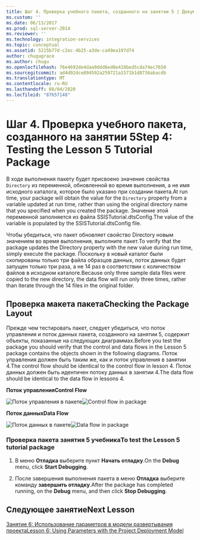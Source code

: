 ```yaml
---
title: Шаг 4. Проверка учебного пакета, созданного на занятии 5 | Документы Майкрософт
ms.custom: ''
ms.date: 06/13/2017
ms.prod: sql-server-2014
ms.reviewer: ''
ms.technology: integration-services
ms.topic: conceptual
ms.assetid: 5215b77d-c2ec-4b25-a3de-ca49ea197d74
author: chugugrace
ms.author: chugu
ms.openlocfilehash: 76e4692de4daa9ddd6ed0e418bed5cda74ec7650
ms.sourcegitcommit: ad4d92dce894592a259721a1571b1d8736abacdb
ms.translationtype: MT
ms.contentlocale: ru-RU
ms.lasthandoff: 08/04/2020
ms.locfileid: "87657148"
---
```

# <a name="step-4-testing-the-lesson-5-tutorial-package"></a><span data-ttu-id="f5ba8-102">Шаг 4. Проверка учебного пакета, созданного на занятии 5</span><span class="sxs-lookup"><span data-stu-id="f5ba8-102">Step 4: Testing the Lesson 5 Tutorial Package</span></span>
  <span data-ttu-id="f5ba8-103">В ходе выполнения пакету будет присвоено значение свойства `Directory` из переменной, обновленной во время выполнения, а не имя исходного каталога, которое было указано при создании пакета.</span><span class="sxs-lookup"><span data-stu-id="f5ba8-103">At run time, your package will obtain the value for the `Directory` property from a variable updated at run time, rather than using the original directory name that you specified when you created the package.</span></span> <span data-ttu-id="f5ba8-104">Значение этой переменной заполняется из файла SSISTutorial.dtsConfig.</span><span class="sxs-lookup"><span data-stu-id="f5ba8-104">The value of the variable is populated by the SSISTutorial.dtsConfig file.</span></span>  
  
 <span data-ttu-id="f5ba8-105">Чтобы убедиться, что пакет обновляет свойство Directory новым значением во время выполнения, выполните пакет.</span><span class="sxs-lookup"><span data-stu-id="f5ba8-105">To verify that the package updates the Directory property with the new value during run time, simply execute the package.</span></span> <span data-ttu-id="f5ba8-106">Поскольку в новый каталог были скопированы только три файла образцов данных, поток данных будет запущен только три раза, а не 14 раз в соответствии с количеством файлов в исходном каталоге.</span><span class="sxs-lookup"><span data-stu-id="f5ba8-106">Because only three sample data files were copied to the new directory, the data flow will run only three times, rather than iterate through the 14 files in the original folder.</span></span>  
  
## <a name="checking-the-package-layout"></a><span data-ttu-id="f5ba8-107">Проверка макета пакета</span><span class="sxs-lookup"><span data-stu-id="f5ba8-107">Checking the Package Layout</span></span>  
 <span data-ttu-id="f5ba8-108">Прежде чем тестировать пакет, следует убедиться, что поток управления и поток данных пакета, созданного на занятии 5, содержит объекты, показанные на следующих диаграммах.</span><span class="sxs-lookup"><span data-stu-id="f5ba8-108">Before you test the package you should verify that the control and data flows in the Lesson 5 package contains the objects shown in the following diagrams.</span></span> <span data-ttu-id="f5ba8-109">Поток управления должен быть таким же, как и поток управления в занятии 4.</span><span class="sxs-lookup"><span data-stu-id="f5ba8-109">The control flow should be identical to the control flow in lesson 4.</span></span> <span data-ttu-id="f5ba8-110">Поток данных должен быть идентичен потоку данных в занятии 4.</span><span class="sxs-lookup"><span data-stu-id="f5ba8-110">The data flow should be identical to the data flow in lessons 4.</span></span>  
  
 <span data-ttu-id="f5ba8-111">**Поток управления**</span><span class="sxs-lookup"><span data-stu-id="f5ba8-111">**Control Flow**</span></span>  
  
 <span data-ttu-id="f5ba8-112">![Поток управления в пакете](../../2014/tutorials/media/task4lesson2control.gif "Поток управления в пакете")</span><span class="sxs-lookup"><span data-stu-id="f5ba8-112">![Control flow in package](../../2014/tutorials/media/task4lesson2control.gif "Control flow in package")</span></span>  
  
 <span data-ttu-id="f5ba8-113">**Поток данных**</span><span class="sxs-lookup"><span data-stu-id="f5ba8-113">**Data Flow**</span></span>  
  
 <span data-ttu-id="f5ba8-114">![Поток данных в пакете](../../2014/tutorials/media/task9lesson1data.gif "Поток данных в пакете")</span><span class="sxs-lookup"><span data-stu-id="f5ba8-114">![Data flow in package](../../2014/tutorials/media/task9lesson1data.gif "Data flow in package")</span></span>  
  
### <a name="to-test-the-lesson-5-tutorial-package"></a><span data-ttu-id="f5ba8-115">Проверка пакета занятия 5 учебника</span><span class="sxs-lookup"><span data-stu-id="f5ba8-115">To test the Lesson 5 tutorial package</span></span>  
  
1.  <span data-ttu-id="f5ba8-116">В меню **Отладка** выберите пункт **Начать отладку**.</span><span class="sxs-lookup"><span data-stu-id="f5ba8-116">On the **Debug** menu, click **Start Debugging**.</span></span>  
  
2.  <span data-ttu-id="f5ba8-117">После завершения выполнения пакета в меню **Отладка** выберите команду **завершить отладку**.</span><span class="sxs-lookup"><span data-stu-id="f5ba8-117">After the package has completed running, on the **Debug** menu, and then click **Stop Debugging**.</span></span>  
  
## <a name="next-lesson"></a><span data-ttu-id="f5ba8-118">Следующее занятие</span><span class="sxs-lookup"><span data-stu-id="f5ba8-118">Next Lesson</span></span>  
 [<span data-ttu-id="f5ba8-119">Занятие 6: Использование параметров в модели развертывания проекта</span><span class="sxs-lookup"><span data-stu-id="f5ba8-119">Lesson 6: Using Parameters with the Project Deployment Model</span></span>](../integration-services/lesson-6-using-parameters-with-the-project-deployment-model-in-ssis.md)  
  
  
